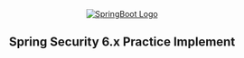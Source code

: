 <div align="center">
    <a href="https://docs.spring.io/spring-framework/reference/index.html">
<img src="https://i.postimg.cc/DwkWvCx3/SPRING-SECURITY-LOGO.jpg" alt="SpringBoot Logo" />
    </a>
<h2>Spring Security 6.x Practice Implement</h2>
</div>
